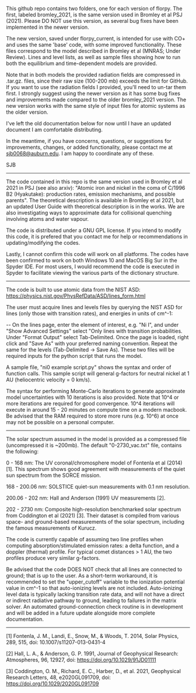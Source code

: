 
This github repo contains two folders, one for each version of florpy. The first, labeled bromley_2021, is the same version used in Bromley et al PSJ (2021). Please DO NOT use this version, as several bug fixes have been implemented in the newer version.

The new version, saved under florpy_current, is intended for use with CO+ and uses the same 'base' code, with some improved functionality.
These files correspond to the model described in Bromley et al (MNRAS; Under Review).
Lines and level lists, as well as sample files showing how to run both the equilibrium and time-dependent models are provided. 

Note that in both models the provided radiation fields are compressed in .tar.gz. files, since their raw size (100-200 mb) exceeds the limit for GitHub. If you want to use the radiation fields I provided, you'll need to un-tar them first. I strongly suggest using the newer version as it has some bug fixes and improvements made compared to the older bromley_2021 version. The new version works with the same style of input files for atomic systems as the older version.

I've left the old documentation below for now until I have an updated document I am comfortable distributing.

In the meantime, if you have concerns, questions, or suggestions for improvements, changes, or added functionality, please contact me at sjb0068@auburn.edu. I am happy to coordinate any of these.

SJB

-------



The code contained in this repo is the same version used in Bromley et al 2021 in PSJ (see also arxiv): "Atomic iron and nickel in the coma of C/1996 B2 (Hyakutake): production rates, emission mechanisms, and possible parents". The theoretical description is available in Bromley et al 2021, but an updated User Guide with theoretical description is in the works. We are also investigating ways to approximate data for collisional quenching involving atoms and water vapour.

The code is distributed under a GNU GPL license. If you intend to modify this code, it is prefered that you contact me for help or recommendations in updating/modifying the codes.

Lastly, I cannot confirm this code will work on all platforms. The codes have been confirmed to work on both Windows 10 and MacOS Big Sur in the Spyder IDE. For most users, I would recommend the code is executed in Spyder to facilitate viewing the various parts of the dictionary structure.

--------

The code is built to use atomic data from the NIST ASD:
https://physics.nist.gov/PhysRefData/ASD/lines_form.html

The user must acquire lines and levels files by querying the NIST ASD for lines (only those with transition rates), and energies in units of cm^-1:

-- On the lines page, enter the element of interest, e.g. "Ni I", and under "Show Advanced Settings" select "Only lines with transition probabilities. Under "Format Output" select Tab-Delimited. Once the page is loaded, right click and "Save As" with your preferred naming convention. Repeat the same for the levels (Tab-Delimited -> Save As). These two files will be required inputs for the python script that runs the model. 

A sample file, "ni0 example script.py" shows the syntax and order of function calls. This sample script will general g-factors for neutral nickel at 1 AU (heliocentric velocity = 0 km/s).

The syntax for performing Monte-Carlo iterations to generate approximate model uncertainties with 10 iterations is also provided. Note that 10^4 or more iterations are required for good convergence. 10^4 iterations will execute in around 15 - 20 minutes on compute time on a modern macbook. Be advised that the RAM required to store more runs (e.g. 10^6) at once may not be possible on a personal computer.

-------- 

The solar spectrum assumed in the model is provided as a compressed file (uncompressed it is ~200mb). The default "0-2730_vac.txt" file, contains the following:

0 - 168 nm: The UV coronal/chromosphere model of Fontenla et al (2014) [1]. This spectrum shows good agreement with measurements of the quiet sun spectrum from the SORCE mission.


168 - 200.06 nm: SOLSTICE quiet-sun measurements with 0.1 nm resolution.


200.06 - 202 nm: Hall and Anderson (1991) UV measurements [2].


202 - 2730 nm: Composite high-resolution benchmarked solar spectrum from Coddington et al (2021) [3]. Their dataset is compiled from various space- and ground-based measurements of the solar spectrum, including the famous measurements of Kurucz.
          
The code is currently capable of assuming two line profiles when computing absorption/stimulated emission rates: a delta function, and a doppler (thermal) profile. For typical comet distances > 1 AU, the two profiles produce very similar g-factors.

Be advised that the code DOES NOT check that all lines are connected to ground; that is up to the user. As a short-term workaround, it is recommended to set the "upper_cutoff" variable to the ionization potential value in cm^-1 so that auto-ionizing levels are not included. Auto-ionizing level data is typically lacking transition rate data, and will not have a direct or indirect radiative pathway to ground, leading to failures in the matrix solver. An automated ground-connection check routine is in development and will be added in a future update alongside more complete documentation.


-------
[1] Fontenla, J. M., Landi, E., Snow, M., & Woods, T. 2014, Solar Physics, 289, 515, doi: 10.1007/s11207-013-0431-4

[2] Hall, L. A., & Anderson, G. P. 1991, Journal of Geophysical Research: Atmospheres, 96, 12927, doi: https://doi.org/10.1029/91JD01111

[3] Coddington, O. M., Richard, E. C., Harber, D., et al. 2021, Geophysical Research Letters, 48, e2020GL091709, doi: https://doi.org/10.1029/2020GL091709


